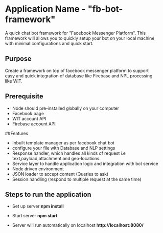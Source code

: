 # Application Name - "fb-bot-framework"

A quick chat bot framework for "Facebook Messenger Platform". This framework will allows you to quickly setup your bot on your local machine with minimal configurations and quick start. 

## Purpose
Create a framework on top of facebook messenger platform to support easy and quick integration of database like Firebase and NPL processing like WIT.  

## Prerequisite 
* Node should pre-installed globally on your computer 
* Facebook page
* WIT account API
* Firebase account API

##Features

- Inbuilt template manager as per facebook chat bot 
- configure your file with Database and NLP settings
- Response handler, which handles all kinds of request i.e text,payload,attachment and geo-locations
- Service layer to handle application logic and integration with bot service
- Node driven environment 
- JSON loader to accept content (Queries to ask)
- Session handling (respond to multiple request at the same time)


## Steps to run the application
* Set up server
<strong>npm install</strong>

* Start server
<strong>npm start</strong>

* Server will run automatically on localhost 
<strong>http://localhost:8080/</strong>

